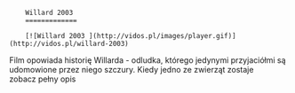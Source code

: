 
        Willard 2003 
        =============
        
        [![Willard 2003 ](http://vidos.pl/images/player.gif)](http://vidos.pl/willard-2003)
        
        
 Film opowiada historię Willarda - odludka, którego jedynymi przyjaciółmi są udomowione przez niego szczury. Kiedy jedno ze zwierząt zostaje zobacz pełny opis
    